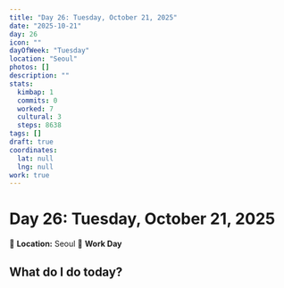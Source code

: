 ```yaml
---
title: "Day 26: Tuesday, October 21, 2025"
date: "2025-10-21"
day: 26
icon: ""
dayOfWeek: "Tuesday"
location: "Seoul"
photos: []
description: ""
stats:
  kimbap: 1
  commits: 0
  worked: 7
  cultural: 3
  steps: 8638
tags: []
draft: true
coordinates:
  lat: null
  lng: null
work: true
---
```

# Day 26: Tuesday, October 21, 2025

📍 **Location:** Seoul
💼 **Work Day**

## What do I do today?


